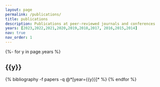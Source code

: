 ```yaml
---
layout: page
permalink: /publications/
title: publications
description: Publications at peer-reviewed journals and conferences
years: [2023,2022,2021,2020,2019,2018,2017, 2016,2015,2014]
nav: true
nav_order: 1
---
```

<!-- _pages/publications.md -->
<div class="publications">

{%- for y in page.years %}
  <h2 class="year">{{y}}</h2>
  {% bibliography -f papers -q @*[year={{y}}]* %}
{% endfor %}

</div>
